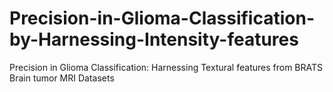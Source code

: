 # Precision-in-Glioma-Classification-by-Harnessing-Intensity-features
Precision in Glioma Classification: Harnessing Textural features from BRATS Brain tumor MRI Datasets
